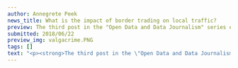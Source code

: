 ```yaml
---
author: Annegrete Peek
news_title: What is the impact of border trading on local traffic?
preview: The third post in the "Open Data and Data Journalism" series explores the impact of border trading  on traffic. In more detail, we will look at how the number for traffic violations and accidents have changed near Valga and Ikla border crossing points and in the rest of Estonia.
submitted: 2018/06/22
preview_img: valgacrime.PNG
tags: []
text: "<p><strong>The third post in the \"Open Data and Data Journalism\" series explores the impact of border trading &nbsp;on traffic. In more detail, we will look at how the number for traffic violations and accidents have changed near Valga and Ikla border crossing points and in the rest of Estonia.</strong></p><p>From the media, we know that <a href=\"https://majandus24.postimees.ee/4506458/rahvusvaheline-uuring-latlased-ja-leedukad-ostavad-naaberriigist-toitu-eestlased-alkoholi?_ga\" class=\"ext\">Estonians are buying alcohol in Latvia</a><span class=\"ext\"></span>&nbsp;and <a href=\"http://arileht.delfi.ee/news/uudised/valusad-tagajarjed-alkoaktsiisi-laekumine-kujuneb-toenaoliselt-isegi-tootjate-algsest-prognoosist-madalamaks?id=80587325\" class=\"ext\">how much has it cost Estonia the tax money</a><span class=\"ext\"></span>. It has also been argued that <a href=\"http://www.pealinn.ee/newset/alkoralli-on-liiklusonnetuste-arvu-valgamaal-oluliselt-tostnud-n184548\" class=\"ext\">this has increased the number of traffic accidents in Valgamaa</a><span class=\"ext\"></span>. Do we see such results in open data?<br>To answer, let's take a look at Estonia's situation over the last 5 years. In the analysis, 2013-2015 will be the so-called base years, and 2016-2017 will be the years when border trading has flourished. The most popular destinations on the Latvian border are the Valga and Ikla border points, therefore, we divide Estonia into three regions:</p><ul><li><p>Valga region that is 40 km from the Valga border point;</p></li><li><p>Ikla region that is 40 km from the Ikla border point;</p></li><li><p>the rest of Estonia.</p></li></ul><p>We first investigate traffic offenses. We have very good data about them - <a href=\"https://www2.politsei.ee/et/organisatsioon/analuus-ja-statistika/avaandmed.dot\" class=\"ext\">police traffic surveillance data</a><span class=\"ext\"></span>. Let's look at how different violations have changed in these three areas.</p><p><img src=\"https://raw.githubusercontent.com/okestonia/Data-Viz-Protos/master/piirikaubandus/traffic_violation.png\" style=\"width: 100%\"></p><p>The number of traffic offenses has decreased in all regions. When the number of over speeding violations in Estonia grew until 2016, it has decreased steadily in border regions. The number of violations of all other groups has also decreased.</p><p>When looking at the figures for 2017, we must remember that in the second half of the year Estonia held the EU presidency that needed more police involvement in other areas. Police did not have the opportunity to deal with traffic control as much as in previous years.</p><p>Secondly, we look at traffic accident data. Unfortunately, we don’t have open data about that, but the data from the<a href=\"http://kindlustus.maps.arcgis.com/apps/Viewer/index.html?appid=abd977aeea074631845cc67bfc3da87d\" class=\"ext\"> Estonian Traffic Insurance Fund (<em>Eesti Liikluskindlustuse Fond</em>)</a><span class=\"ext\"></span>&nbsp;is comparable. This is the data about accidents where insurance was involved.</p><p><img src=\"https://raw.githubusercontent.com/okestonia/Data-Viz-Protos/master/piirikaubandus/traffic_accident.png\" style=\"width: 100%\"></p><p>The number of road accidents has increased in general. Because there are few accidents in Iklas, its growth is also the highest. In the Valga traffic accidents pattern is different from the rest of Estonia. However, when comparing the maximum and minimum figures for the Valga region and the rest of Estonia, both have a maximum of 14% higher than the minimum. If we ignore the low figure for 2014, the number of traffic accidents in the Valga region has been almost stable.</p><p><strong>In the Valga or the Ikla area border trading has not made traffic more dangerous. The number of traffic offenses has decreased steadily and the number of traffic accidents has increased, but it also has increased in the rest of Estonia.</strong></p><p><em>The Open Data Portal's content is created as part of the EU structural funds' programme 'Raising Awareness of Information Society' which is financed through the EU Regional Development Fund. Project activities are carried out by the Open Knowledge Estonia NGO.</em></p><blockquote><p>Sources:</p><p><a href=\"https://www2.politsei.ee/et/organisatsioon/analuus-ja-statistika/avaandmed.dot\" class=\"ext\">https://www2.politsei.ee/et/organisatsioon/analuus-ja-statistika/avaandmed.dot</a><span class=\"ext\"></span></p><p><a href=\"http://kindlustus.maps.arcgis.com/apps/Viewer/index.html?appid=abd977aeea074631845cc67bfc3da87d\" class=\"ext\">http://kindlustus.maps.arcgis.com/apps/Viewer/index.html?appid=abd977aeea074631845cc67bfc3da87d</a><span class=\"ext\"></span></p><p><a href=\"https://github.com/okestonia/Data-Viz-Protos/tree/master/piirikaubandus\" class=\"ext\">https://github.com/okestonia/Data-Viz-Protos/tree/master/piirikaubandus</a><span class=\"ext\"></span></p></blockquote>"
---
```

